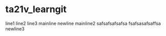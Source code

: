 # ta21v_learngit
line1
line2
line3
mainline
newline
mainline2
safsafsafsafsa
fsafsasafsaffsa
newline3